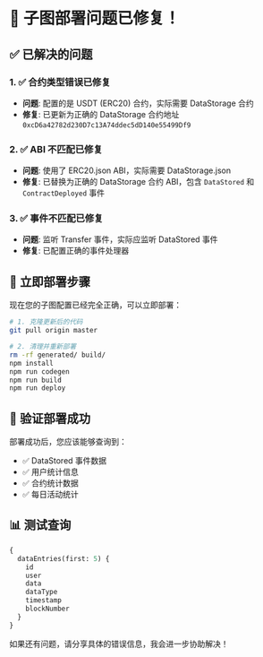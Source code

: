 # 🚨 子图部署问题已修复！

## ✅ 已解决的问题

### 1. ✅ 合约类型错误已修复
- **问题**: 配置的是 USDT (ERC20) 合约，实际需要 DataStorage 合约
- **修复**: 已更新为正确的 DataStorage 合约地址 `0xcD6a42782d230D7c13A74ddec5dD140e55499Df9`

### 2. ✅ ABI 不匹配已修复  
- **问题**: 使用了 ERC20.json ABI，实际需要 DataStorage.json
- **修复**: 已替换为正确的 DataStorage 合约 ABI，包含 `DataStored` 和 `ContractDeployed` 事件

### 3. ✅ 事件不匹配已修复
- **问题**: 监听 Transfer 事件，实际应监听 DataStored 事件  
- **修复**: 已配置正确的事件处理器

## 🚀 立即部署步骤

现在您的子图配置已经完全正确，可以立即部署：

```bash
# 1. 克隆更新后的代码
git pull origin master

# 2. 清理并重新部署
rm -rf generated/ build/
npm install
npm run codegen
npm run build
npm run deploy
```

## 🎯 验证部署成功

部署成功后，您应该能够查询到：
- ✅ DataStored 事件数据
- ✅ 用户统计信息  
- ✅ 合约统计数据
- ✅ 每日活动统计

## 📊 测试查询

```graphql
{
  dataEntries(first: 5) {
    id
    user
    data
    dataType
    timestamp
    blockNumber
  }
}
```

如果还有问题，请分享具体的错误信息，我会进一步协助解决！